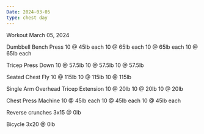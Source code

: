 ```yaml
---
Date: 2024-03-05
type: chest day
---
```

Workout March 05, 2024

Dumbbell Bench Press
10 @ 45lb each
10 @ 65lb each
10 @ 65lb each
10 @ 65lb each

Tricep Press Down
10 @ 57.5lb
10 @ 57.5lb
10 @ 57.5lb

Seated Chest Fly
10 @ 115lb
10 @ 115lb
10 @ 115lb

Single Arm Overhead Tricep Extension
10 @ 20lb
10 @ 20lb
10 @ 20lb

Chest Press Machine
10 @ 45lb each
10 @ 45lb each
10 @ 45lb each

Reverse crunches
3x15 @ 0lb

Bicycle 
3x20 @ 0lb